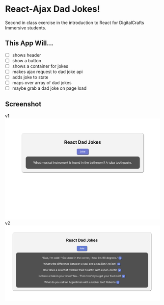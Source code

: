 # React-Ajax Dad Jokes!

Second in class exercise in the introduction to React for DigitalCrafts Immersive students.

## This App Will...
- [ ] shows header
- [ ] show a button
- [ ] shows a container for jokes
- [ ] makes ajax request to dad joke api
- [ ] adds joke to state
- [ ] maps over array of dad jokes
- [ ] maybe grab a dad joke on page load

## Screenshot
v1
<img src="public/screenshot.png">
v2
<img src="public/screenshot2.png">